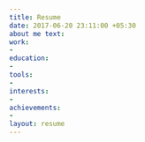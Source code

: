 ```yaml
---
title: Resume
date: 2017-06-20 23:11:00 +05:30
about me text: 
work:
- 
education:
- 
tools:
- 
interests:
- 
achievements:
- 
layout: resume
---
```



